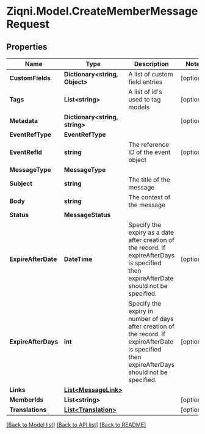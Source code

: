
# Ziqni.Model.CreateMemberMessageRequest

## Properties

Name | Type | Description | Notes
------------ | ------------- | ------------- | -------------
**CustomFields** | **Dictionary&lt;string, Object&gt;** | A list of custom field entries | [optional] 
**Tags** | **List&lt;string&gt;** | A list of id&#39;s used to tag models | [optional] 
**Metadata** | **Dictionary&lt;string, string&gt;** |  | [optional] 
**EventRefType** | **EventRefType** |  | 
**EventRefId** | **string** | The reference ID of the event object | [optional] 
**MessageType** | **MessageType** |  | 
**Subject** | **string** | The title of the message | 
**Body** | **string** | The context of the message | 
**Status** | **MessageStatus** |  | 
**ExpireAfterDate** | **DateTime** | Specify the expiry as a date after creation of the record. If expireAfterDays is specified then expireAfterDate should not be specified. | [optional] 
**ExpireAfterDays** | **int** | Specify the expiry in number of days after creation of the record. If expireAfterDate is specified then expireAfterDays should not be specified. | [optional] 
**Links** | [**List&lt;MessageLink&gt;**](MessageLink.md) |  | 
**MemberIds** | **List&lt;string&gt;** |  | [optional] 
**Translations** | [**List&lt;Translation&gt;**](Translation.md) |  | [optional] 

[[Back to Model list]](../README.md#documentation-for-models)
[[Back to API list]](../README.md#documentation-for-api-endpoints)
[[Back to README]](../README.md)

